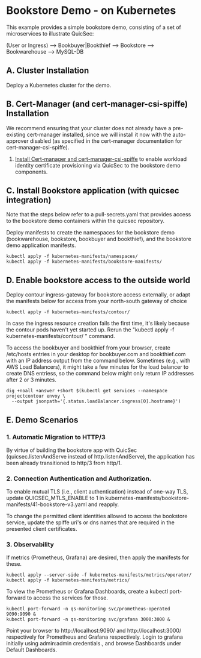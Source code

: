 # Bookstore Demo - on Kubernetes

This example provides a simple bookstore demo, consisting of a set of microservices to illustrate QuicSec: 


(User or Ingress) --> Bookbuyer|Bookthief --> Bookstore --> Bookwarehouse --> MySQL-DB

## A. Cluster Installation

Deploy a Kubernetes cluster for the demo.


## B. Cert-Manager (and cert-manager-csi-spiffe) Installation

We recommend ensuring that your cluster does not already have a pre-existing cert-manager installed, since we will install it now with the auto-approver disabled (as specified in the cert-manager documentation for cert-manager-csi-spiffe).

1. [Install Cert-manager and cert-manager-csi-spiffe](CERT-MANAGER.md) to enable workload identity certificate provisioning via QuicSec to the bookstore demo components.

## C.  Install Bookstore application (with quicsec integration)

Note that the steps below refer to a pull-secrets.yaml that provides access to the bookstore demo containers within the quicsec repository.

Deploy manifests to create the namespaces for the bookstore demo (bookwarehouse, bookstore, bookbuyer and bookthief), and the bookstore demo application manifests.

```
kubectl apply -f kubernetes-manifests/namespaces/
kubectl apply -f kubernetes-manifests/bookstore-manifests/
```

## D. Enable bookstore access to the outside world

Deploy contour ingress-gateway for bookstore access externally, or adapt the manifests below for access from your north-south gateway of choice
```
kubectl apply -f kubernetes-manifests/contour/
```

In case the ingress resource creation fails the first time, it's likely because the contour pods haven't yet started up. Rerun the "kubectl apply -f kubernetes-manifests/contour/ " command.

To access the bookbuyer and bookthief from your browser, create /etc/hosts entries in your desktop for bookbuyer.com and bookthief.com with an IP address output from the command below. Sometimes (e.g., with AWS Load Balancers), it might take a few minutes for the load balancer to create DNS entriess, so the command below might only return IP addresses after 2 or 3 minutes.

```
dig +noall +answer +short $(kubectl get services --namespace projectcontour envoy \
  --output jsonpath='{.status.loadBalancer.ingress[0].hostname}')
```

##  E. Demo Scenarios

### 1. Automatic Migration to HTTP/3

By virtue of building the bookstore app with QuicSec (quicsec.listenAndServe instead of http.listenAndServe), the application has been already transitioned to http/3 from http/1.


### 2. Connection Authentication and Authorization.

To enable mutual TLS (i.e., client authentication) instead of one-way TLS, update QUICSEC_MTLS_ENABLE to 1 in kubernetes-manifests/bookstore-manifests/41-bookstore-v3.yaml and reapply.

To change the permitted client identities allowed to access the bookstore service, update the spiffe uri's or dns names that are required in the presented client certificates.


### 3. Observability

If metrics (Prometheus, Grafana) are desired, then apply the manifests for these.

```
kubectl apply --server-side -f kubernetes-manifests/metrics/operator/
kubectl apply -f kubernetes-manifests/metrics/
```

To view the Prometheus or Grafana Dashboards, create a kubectl port-forward to access the services for those.

```
kubectl port-forward -n qs-monitoring svc/prometheus-operated 9090:9090 &
kubectl port-forward -n qs-monitoring svc/grafana 3000:3000 &
```

Point your browser to http://localhost:9090/ and http://localhost:3000/ respectively for Prometheus and Grafana respectively. Login to grafana initially using admin:admin credentials., and browse Dashboards under Default Dashboards.
